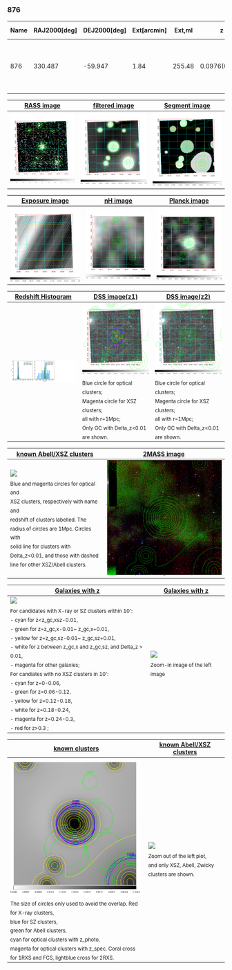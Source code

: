 <div STYLE="page-break-after: always;"></div>

### 876

|Name|RAJ2000[deg]|DEJ2000[deg] |Ext[arcmin]| Ext,ml | z | z_src| C|GC(XSZ,Delta_z<0.01)| GC(OPT,Delta_z<0.01)|GC| R_sig[arcmin] | R500[arcmin] | R500[Mpc]| CRsig[c/s] | CR500[c/s] |L500[1E44 erg/s]|F500[1E-12 erg/s/cm^2]| M500[1E14 Msun]|Tx[keV]|Cnt_sig|Beta|Rc[arcmin]|Comment|Alias|
|---|---|---|---|---|---|------|---|--------|---------|----------|---|---|---|---|---|---|---|---|---|---|---|---|---|---|
|876| 330.487| -59.947| 1.84| 255.48| 0.0976(0.005)| z1, z_xsz| B| B15, MCXC, PSZ2, Tar, XB| A, N| A, B15, MCXC, N, PSZ2, Tar, W, XB| 9.775| 11.357| 1.230| 0.919(0.058)| 0.944(0.059)| 4.393(0.109)| 18.252(0.452)| 5.81(0.07)| 6.54(0.05)| 323.9| 0.953(-0.059+0.034)| 4.401(-0.333+0.232)| -| k181|

|[RASS image](../image/876/876_img.pdf)|[filtered image](../image/876/876_fil.pdf)|[Segment image](../image/876/876_seg.pdf)|
|-------------------|--------------------|-------------------|
| <img src="../image/876/876_img.png" width="300">  | <img src="../image/876/876_fil.png" width="300">   | <img src="../image/876/876_seg.png" width="300">  |

|[Exposure image](../image/876/876_mex.pdf)| [nH image](../image/876/876_nh.pdf)| [Planck image](../image/876/876_p.pdf)|
|-------------------|--------------------|-------------------|
|<img src="../image/876/876_mex.png" width="300">   | <img src="../image/876/876_nh.png" width="300">    | <img src="../image/876/876_p.png" width="300"> |

|[Redshift Histogram](../image/876/876_zg.pdf) | [DSS image(z1)](../image/876/876_dss_z1.pdf)      |  [DSS image(z2)](../image/876/876_dss_z2.pdf)    |
|-------------------|--------------------|-------------------|
|<img src="../image/876/876_zg.png" width="300"> |<img src="../image/876/876_dss_z1.png" width="300"> <sub><br>Blue circle for optical clusters; <br>Magenta circle for XSZ clusters; <br>all with r=1Mpc; <br>Only GC with Delta_z<0.01 are shown. </sub>| <img src="../image/876/876_dss_z2.png" width="300"><sub><br>Blue circle for optical clusters; <br>Magenta circle for XSZ clusters; <br>all with r=1Mpc; <br>Only GC with Delta_z<0.01 are shown. </sub> |

|[known Abell/XSZ clusters](../image/876/876_m.pdf) | [2MASS image](../image/876/876_2mass.pdf)      |
|-------------------|-------------------|
|<img src=../image/876/876_m.png width="300"> <br><sub>Blue and magenta circles for optical and <br>XSZ clusters, respectively with name and <br>redshift of clusters labelled. The <br>radius of circles are 1Mpc. Circles with <br>solid line for clusters with <br>Delta_z<0.01, and those with dashed <br>line for other XSZ/Abell clusters.        </sub>|<img src="../image/876/876_2mass.png" width="300">  |

|[Galaxies with z](../image/876/876_opt_ned.pdf) |[Galaxies with z](../image/876/876_opt_ned_zoom.pdf) |
|-------------------|-------------------|
| <img src=../image/876/876_opt_ned.png width="300"> <br><sub> For candidates with X-ray or SZ clusters within 10': <br> - cyan for z<z_gc,xsz-0.01, <br> - green for z=z_gc,x-0.01~ z_gc,x+0.01, <br> - yellow for z=z_gc,sz-0.01~ z_gc,sz+0.01, <br> - white for z between z_gc,x and z_gc,sz, and Delta_z > 0.01, <br> - magenta for other galaxies; <br>For candiates with no XSZ clusters in 10': <br> - cyan for z=0-0.06, <br> - green for z=0.06-0.12, <br> - yellow for z=0.12-0.18, <br> - white for z=0.18-0.24, <br> - magenta for z=0.24-0.3, <br> - red for z>0.3 ;  </sub>|<img src=../image/876/876_opt_ned_zoom.png width="300">  <br><sub> Zoom-in image of the left image</sub>|

|[known clusters](../image/876/876_gc.pdf) |[known Abell/XSZ clusters](../image/876/876_gc_large.pdf) |
|-------------------|-------------------|
| <img src=../image/876/876_gc.png width="300"> <br><sub> The size of circles only used to avoid the overlap. Red for X-ray clusters, <br> blue for SZ clusters, <br> green for Abell clusters, <br> cyan for optical clusters with z_photo, <br> magenta for optical clusters with z_spec. Coral cross for 1RXS and FCS, lightblue cross for 2RXS. </sub>|<img src=../image/876/876_gc_large.png width="300"> <br><sub> Zoom out of the left plot, <br> and only XSZ, Abell, Zwicky clusters are shown. </sub> |



